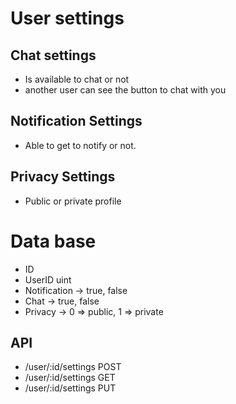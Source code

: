 # User settings 

## Chat settings 

- Is available to chat or not 
- another user can see the button to chat with you 


## Notification Settings 

- Able to get to notify or not.

## Privacy Settings

- Public or private profile


# Data base

- ID 
- UserID uint
- Notification -> true, false
- Chat -> true, false
- Privacy -> 0 => public, 1 => private


## API 

- /user/:id/settings POST 
- /user/:id/settings GET
- /user/:id/settings PUT
